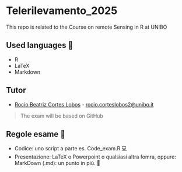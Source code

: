 # Telerilevamento_2025
This repo is related to the Course on remote Sensing in R at UNIBO

## Used languages 📖
+ R
+ LaTeX
+ Markdown

## Tutor
+  [Rocio Beatriz Cortes Lobos](https://www.unibo.it/sitoweb/rocio.corteslobos2) - rocio.corteslobos2@unibo.it

> The exam will be based on GitHub

## Regole esame 📘
+ Codice: uno script a parte es. Code_exam.R 💻
+ Presentazione: LaTeX o Powerpoint o qualsiasi altra fomra, oppure: MarkDown (.md): un punto in più. 🔖
